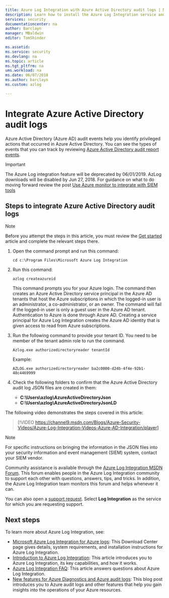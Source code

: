 ```yaml
---
title: Azure Log Integration with Azure Active Directory audit logs | Microsoft Docs
description: Learn how to install the Azure Log Integration service and integrate logs from Azure audit logs
services: security
documentationcenter: na
author: Barclayn
manager: MBaldwin
editor: TomShinder

ms.assetid:
ms.service: security
ms.devlang: na
ms.topic: article
ms.tgt_pltfrm: na
ums.workload: na
ms.date: 06/07/2018
ms.author: barclayn
ms.custom: azlog

---
```

# Integrate Azure Active Directory audit logs

Azure Active Directory (Azure AD) audit events help you identify privileged actions that occurred in Azure Active Directory. You can see the types of events that you can track by reviewing [Azure Active Directory audit report events](/active-directory/active-directory-reporting-audit-events#list-of-audit-report-events.md).


>[!IMPORTANT]
> The Azure Log integration feature will be deprecated by 06/01/2019. AzLog downloads will be disabled by Jun 27, 2018. For guidance on what to do moving forward review the post [Use Azure monitor to integrate with SIEM tools](https://azure.microsoft.com/blog/use-azure-monitor-to-integrate-with-siem-tools/) 

## Steps to integrate Azure Active Directory audit logs

> [!NOTE]
> Before you attempt the steps in this article, you must review the [Get started](security-azure-log-integration-get-started.md) article and complete the relevant steps there.

1. Open the command prompt and run this command:

   ``cd c:\Program Files\Microsoft Azure Log Integration``

2. Run this command: 
 
   ``azlog createazureid``

   This command prompts you for your Azure login. The command then creates an Azure Active Directory service principal in the Azure AD tenants that host the Azure subscriptions in which the logged-in user is an administrator, a co-administrator, or an owner. The command will fail if the logged-in user is only a guest user in the Azure AD tenant. Authentication to Azure is done through Azure AD. Creating a service principal for Azure Log Integration creates the Azure AD identity that is given access to read from Azure subscriptions.

3. Run the following command to provide your tenant ID. You need to be member of the tenant admin role to run the command.

   ``Azlog.exe authorizedirectoryreader tenantId``

   Example:

   ``AZLOG.exe authorizedirectoryreader ba2c0000-d24b-4f4e-92b1-48c4469999``

4. Check the following folders to confirm that the Azure Active Directory audit log JSON files are created in them:

   * **C:\Users\azlog\AzureActiveDirectoryJson**
   * **C:\Users\azlog\AzureActiveDirectoryJsonLD**

The following video demonstrates the steps covered in this article:

> [!VIDEO https://channel9.msdn.com/Blogs/Azure-Security-Videos/Azure-Log-Integration-Videos-Azure-AD-Integration/player]


> [!NOTE]
> For specific instructions on bringing the information in the JSON files into your security information and event management (SIEM) system, contact your SIEM vendor.

Community assistance is available through the [Azure Log Integration MSDN Forum](https://social.msdn.microsoft.com/Forums/office/home?forum=AzureLogIntegration). This forum enables people in the Azure Log Integration community to support each other with questions, answers, tips, and tricks. In addition, the Azure Log Integration team monitors this forum and helps whenever it can.

You can also open a [support request](../azure-supportability/how-to-create-azure-support-request.md). Select **Log Integration** as the service for which you are requesting support.

## Next steps
To learn more about Azure Log Integration, see:

* [Microsoft Azure Log Integration for Azure logs](https://www.microsoft.com/download/details.aspx?id=53324): This Download Center page gives details, system requirements, and installation instructions for Azure Log Integration.
* [Introduction to Azure Log Integration](security-azure-log-integration-overview.md): This article introduces you to Azure Log Integration, its key capabilities, and how it works.
* [Azure Log Integration FAQ](security-azure-log-integration-faq.md): This article answers questions about Azure Log Integration.
* [New features for Azure Diagnostics and Azure audit logs](https://azure.microsoft.com/blog/new-features-for-azure-diagnostics-and-azure-audit-logs/): This blog post introduces you to Azure audit logs and other features that help you gain insights into the operations of your Azure resources.
